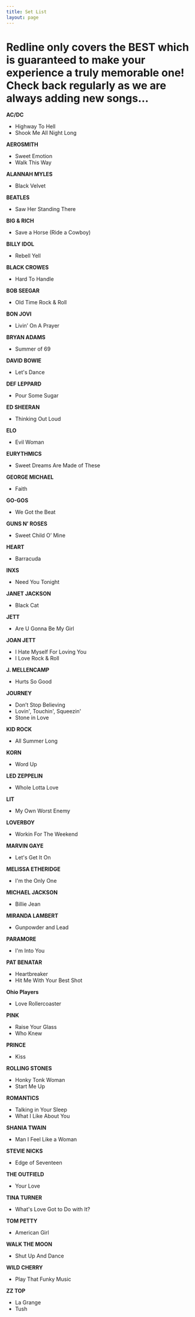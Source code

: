 ```yaml
---
title: Set List
layout: page
---
```


Redline only covers the BEST which is guaranteed to make your experience a truly memorable one!  Check back regularly as we are always adding new songs…
========================================================================================================================================================

**AC/DC**

* Highway To Hell
* Shook Me All Night Long


**AEROSMITH**

* Sweet Emotion
* Walk This Way

**ALANNAH MYLES**

* Black Velvet

**BEATLES**

* Saw Her Standing There

**BIG & RICH**

* Save a Horse (Ride a Cowboy)

**BILLY IDOL**

* Rebell Yell

**BLACK CROWES**

* Hard To Handle

**BOB SEEGAR**

* Old Time Rock & Roll

**BON JOVI**

* Livin’ On A Prayer

**BRYAN ADAMS**

* Summer of 69


**DAVID BOWIE**

* Let's Dance

**DEF LEPPARD**

* Pour Some Sugar

**ED SHEERAN**

* Thinking Out Loud

**ELO**

* Evil Woman

**EURYTHMICS**

* Sweet Dreams Are Made of These

**GEORGE MICHAEL**

* Faith

**GO-GOS**

* We Got the Beat

**GUNS N’ ROSES**

* Sweet Child O’ Mine

**HEART**

* Barracuda

**INXS**

* Need You Tonight

**JANET JACKSON**

* Black Cat 

**JETT**

* Are U Gonna Be My Girl

**JOAN JETT**

* I Hate Myself For Loving You
* I Love Rock & Roll

**J. MELLENCAMP**

* Hurts So Good

**JOURNEY**

* Don’t Stop Believing
* Lovin', Touchin', Squeezin'
* Stone in Love


**KID ROCK**

* All Summer Long

**KORN**

* Word Up

**LED ZEPPELIN**

* Whole Lotta Love

**LIT**

* My Own Worst Enemy

**LOVERBOY**

* Workin For The Weekend

**MARVIN GAYE**

* Let's Get It On

**MELISSA ETHERIDGE**

* I'm the Only One


**MICHAEL JACKSON**

* Billie Jean

**MIRANDA LAMBERT**

* Gunpowder and Lead

**PARAMORE**

* I'm Into You

**PAT BENATAR**

* Heartbreaker
* Hit Me With Your Best Shot

**Ohio Players**

* Love Rollercoaster

**PINK**

* Raise Your Glass
* Who Knew

**PRINCE**

* Kiss

**ROLLING STONES**

* Honky Tonk Woman
* Start Me Up

**ROMANTICS**

* Talking in Your Sleep
* What I Like About You

**SHANIA TWAIN**

* Man I Feel Like a Woman

**STEVIE NICKS**

* Edge of Seventeen


**THE OUTFIELD**

* Your Love

**TINA TURNER**

* What's Love Got to Do with It?

**TOM PETTY**

* American Girl

**WALK THE MOON**

* Shut Up And Dance

**WILD CHERRY**

* Play That Funky Music

**ZZ TOP**

* La Grange
* Tush
